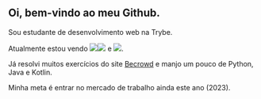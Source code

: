 <h2> Oi, bem-vindo ao meu Github. </h2>

Sou estudante de desenvolvimento web na Trybe.


Atualmente estou vendo <img src="https://img.shields.io/badge/_-html-red?style=for-the-badge&logo=htmlacademy"><img src="https://img.shields.io/badge/_-CSS-blue?style=for-the-badge&logo=css3"> e <img src="https://img.shields.io/badge/_-javascript-yellow?style=for-the-badge&logo=JavaScript">.

Já resolvi muitos exercícios do site <a href="https://www.beecrowd.com.br/" target="_blank">Becrowd</a> e manjo um pouco de Python, Java e Kotlin.

Minha meta é entrar no mercado de trabalho ainda este ano (2023).
